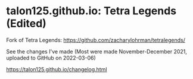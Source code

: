 # talon125.github.io: Tetra Legends (Edited)


Fork of Tetra Legends: https://github.com/zacharylohrman/tetralegends/


See the changes I've made (Most were made November-December 2021, uploaded to GitHub on 2022-03-06)

https://talon125.github.io/changelog.html
